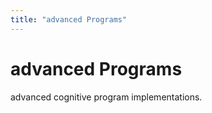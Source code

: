 ```yaml
---
title: "advanced Programs"
---
```


# advanced Programs

advanced cognitive program implementations.

